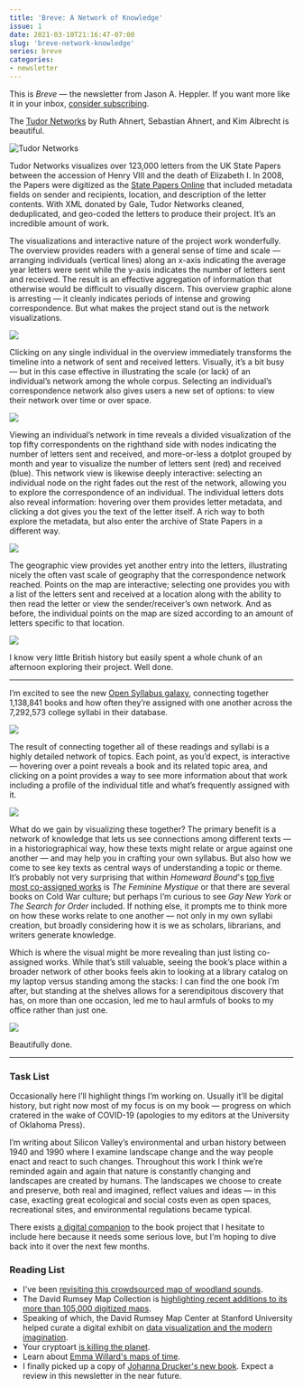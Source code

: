 ```yaml
---
title: 'Breve: A Network of Knowledge'
issue: 1
date: 2021-03-10T21:16:47-07:00
slug: 'breve-network-knowledge'
series: breve
categories: 
- newsletter
---
```


<aside>
This is <em>Breve</em> &mdash; the newsletter from Jason A. Heppler. If you want more like it in your inbox, <a href="https://buttondown.email/jheppler">consider subscribing</a>. 
</aside>

The [Tudor Networks](http://tudornetworks.net) by Ruth Ahnert, Sebastian Ahnert, and Kim Albrecht is beautiful. 

![Tudor Networks](/assets/images/https---bucketeer-e05bbc84-baa3-437e-9518-adb32be77984.s3.amazonaws.com-public-images-04ed963b-61c1-4750-a0da-f114dce9d155_2360x1327.jpeg)

Tudor Networks visualizes over 123,000 letters from the UK State Papers between the accession of Henry VIII and the death of Elizabeth I. In 2008, the Papers were digitized as the [State Papers Online](https://www.gale.com/intl/primary-sources/state-papers-online) that included metadata fields on sender and recipients, location, and description of the letter contents. With XML donated by Gale, Tudor Networks cleaned, deduplicated, and geo-coded the letters to produce their project. It’s an incredible amount of work. 

The visualizations and interactive nature of the project work wonderfully. The overview provides readers with a general sense of time and scale — arranging individuals (vertical lines) along an x-axis indicating the average year letters were sent while the y-axis indicates the number of letters sent and received. The result is an effective aggregation of information that otherwise would be difficult to visually discern. This overview graphic alone is arresting — it cleanly indicates periods of intense and growing correspondence. But what makes the project stand out is the network visualizations.

![](/assets/images/https---bucketeer-e05bbc84-baa3-437e-9518-adb32be77984.s3.amazonaws.com-public-images-9daecc95-7af6-4821-90d8-a85fd6e4265b_2542x1364.png.jpeg)

Clicking on any single individual in the overview immediately transforms the timeline into a network of sent and received letters. Visually, it’s a bit busy — but in this case effective in illustrating the scale (or lack) of an individual’s network among the whole corpus. Selecting an individual’s correspondence network also gives users a new set of options: to view their network over time or over space. 

![](/assets/images/https---bucketeer-e05bbc84-baa3-437e-9518-adb32be77984.s3.amazonaws.com-public-images-bc3997d2-c0f5-40c9-817f-6325d57020ed_2552x1264.png.jpeg)

Viewing an individual’s network in time reveals a divided visualization of the top fifty correspondents on the righthand side with nodes indicating the number of letters sent and received, and more-or-less a dotplot grouped by month and year to visualize the number of letters sent (red) and received (blue). This network view is likewise deeply interactive: selecting an individual node on the right fades out the rest of the network, allowing you to explore the correspondence of an individual. The individual letters dots also reveal information: hovering over them provides letter metadata, and clicking a dot gives you the text of the letter itself. A rich way to both explore the metadata, but also enter the archive of State Papers in a different way. 

![](/assets/images/https---bucketeer-e05bbc84-baa3-437e-9518-adb32be77984.s3.amazonaws.com-public-images-b7de93f4-3e7a-4a2e-baef-2705677ed7a2_2538x1358.png)

The geographic view provides yet another entry into the letters, illustrating nicely the often vast scale of geography that the correspondence network reached. Points on the map are interactive; selecting one provides you with a list of the letters sent and received at a location along with the ability to then read the letter or view the sender/receiver’s own network. And as before, the individual points on the map are sized according to an amount of letters specific to that location. 

![](/assets/images/https---bucketeer-e05bbc84-baa3-437e-9518-adb32be77984.s3.amazonaws.com-public-images-1022f235-4ccd-402c-8bf4-b71ace5d3711_1354x854.png)

I know very little British history but easily spent a whole chunk of an afternoon exploring their project. Well done.

-----

I’m excited to see the new [Open Syllabus galaxy](https://galaxy.opensyllabus.org/), connecting together 1,138,841 books and how often they’re assigned with one another across the 7,292,573 college syllabi in their database. 

![](/assets/images/https---bucketeer-e05bbc84-baa3-437e-9518-adb32be77984.s3.amazonaws.com-public-images-1eccad10-43e1-45bc-b2e0-7548a5d9da2d_1342x1126.png)

The result of connecting together all of these readings and syllabi is a highly detailed network of topics. Each point, as you’d expect, is interactive — hovering over a point reveals a book and its related topic area, and clicking on a point provides a way to see more information about that work including a profile of the individual title and what’s frequently assigned with it.

![](/assets/images/https---bucketeer-e05bbc84-baa3-437e-9518-adb32be77984.s3.amazonaws.com-public-images-c89ba55b-8bac-4b7c-b251-6ac1e6ef1d92_1720x932.png.jpeg)

What do we gain by visualizing these together? The primary benefit is a network of knowledge that lets us see connections among different texts — in a historiographical way, how these texts might relate or argue against one another — and may help you in crafting your own syllabus. But also how we come to see key texts as central ways of understanding a topic or theme. It’s probably not very surprising that within *Homeward Bound*'s [top five most co-assigned works](https://opensyllabus.org/result/title?id=34815004903340) is *The Feminine Mystique* or that there are several books on Cold War culture; but perhaps I’m curious to see *Gay New York* or *The Search for Order* included. If nothing else, it prompts me to think more on how these works relate to one another — not only in my own syllabi creation, but broadly considering how it is we as scholars, librarians, and writers generate knowledge.

Which is where the visual might be more revealing than just listing co-assigned works. While that’s still valuable, seeing the book’s place within a broader network of other books feels akin to looking at a library catalog on my laptop versus standing among the stacks: I can find the one book I’m after, but standing at the shelves allows for a serendipitous discovery that has, on more than one occasion, led me to haul armfuls of books to my office rather than just one.

![](/assets/images/https---bucketeer-e05bbc84-baa3-437e-9518-adb32be77984.s3.amazonaws.com-public-images-ca149089-74b5-41df-a2d9-1f5dec15b3b9_2504x1316.png)

Beautifully done.

-----

### Task List

Occasionally here I’ll highlight things I’m working on. Usually it’ll be digital history, but right now most of my focus is on my book — progress on which cratered in the wake of COVID-19 (apologies to my editors at the University of Oklahoma Press). 

I’m writing about Silicon Valley’s environmental and urban history between 1940 and 1990 where I examine landscape change and the way people enact and react to such changes. Throughout this work I think we’re reminded again and again that nature is constantly changing and landscapes are created by humans. The landscapes we choose to create and preserve, both real and imagined, reflect values and ideas — in this case, exacting great ecological and social costs even as open spaces, recreational sites, and environmental regulations became typical.

There exists [a digital companion](http://machinesinthevalley.org/) to the book project that I hesitate to include here because it needs some serious love, but I’m hoping to dive back into it over the next few months. 

### Reading List

- I've been [revisiting this crowdsourced map of woodland sounds](https://timberfestival.org.uk/soundsoftheforest-soundmap/). 
- The David Rumsey Map Collection is [highlighting recent additions to its more than 105,000 digitized maps](https://www.davidrumsey.com/blog/2021/2/27/online-rumsey-maps-reach-105-000-part-two-2017-additions).
- Speaking of which, the David Rumsey Map Center at Stanford University helped curate a digital exhibit on [data visualization and the modern imagination](https://exhibits.stanford.edu/dataviz). 
- Your cryptoart [is killing the planet](https://everestpipkin.medium.com/but-the-environmental-issues-with-cryptoart-1128ef72e6a3). 
- Learn about [Emma Willard's maps of time](https://publicdomainreview.org/essay/emma-willard-maps-of-time).
- I finally picked up a copy of [Johanna Drucker's new book](https://mitpress.mit.edu/books/visualization-and-interpretation). Expect a review in this newsletter in the near future. 
